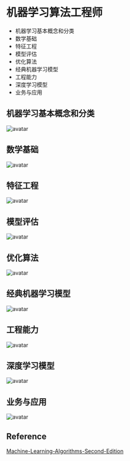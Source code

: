 # 机器学习算法工程师
- 机器学习基本概念和分类   
- 数学基础   
- 特征工程   
- 模型评估   
- 优化算法  
- 经典机器学习模型   
- 工程能力      
- 深度学习模型  
- 业务与应用 
 
## 机器学习基本概念和分类    
![avatar](0_Introduction_Foundation/figures/ml_concepts_classes.png)


## 数学基础   
![avatar](0_Introduction_Foundation/figures/mathematics.png)

## 特征工程
![avatar](0_Introduction_Foundation/figures/feature_engineering.png)

## 模型评估
![avatar](0_Introduction_Foundation/figures/model_evaluation.png)

## 优化算法
![avatar](0_Introduction_Foundation/figures/optimization_algorithm.png)

## 经典机器学习模型 
![avatar](0_Introduction_Foundation/figures/classical_ml_model.png)

## 工程能力
![avatar](0_Introduction_Foundation/figures/engineering_capability.png)

## 深度学习模型
![avatar](0_Introduction_Foundation/figures/deep_learning_model.png)

## 业务与应用
![avatar](0_Introduction_Foundation/figures/service_and_application.png)






## Reference   
[Machine-Learning-Algorithms-Second-Edition](https://github.com/PacktPublishing/Machine-Learning-Algorithms-Second-Edition)







